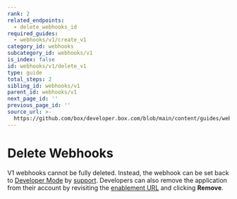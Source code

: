 ```yaml
---
rank: 2
related_endpoints:
  - delete_webhooks_id
required_guides:
  - webhooks/v1/create_v1
category_id: webhooks
subcategory_id: webhooks/v1
is_index: false
id: webhooks/v1/delete_v1
type: guide
total_steps: 2
sibling_id: webhooks/v1
parent_id: webhooks/v1
next_page_id: ''
previous_page_id: ''
source_url: >-
  https://github.com/box/developer.box.com/blob/main/content/guides/webhooks/v1/delete_v1.md
---
```

# Delete Webhooks

V1 webhooks cannot be fully deleted. Instead, the webhook can be set back to
[Developer Mode][dm] by [support][support]. Developers can also remove the
application from their account by revisiting the [enablement URL][eurl] and
clicking **Remove**.

[dm]: g://webhooks/v1/create_v1/#developer-mode
<!-- i18n-enable localize-links -->

[support]: https://support.box.com/hc/en-us/requests/new
<!-- i18n-disable localize-links -->

[eurl]: g://webhooks/v1/create_v1/#enabling-a-webhook